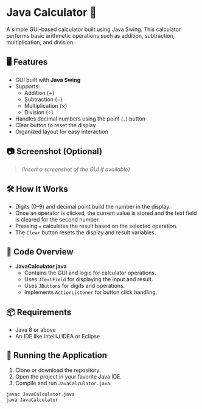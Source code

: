 # Java Calculator 🧮

A simple GUI-based calculator built using Java Swing. This calculator performs basic arithmetic operations such as addition, subtraction, multiplication, and division.

## 🖥️ Features

- GUI built with **Java Swing**
- Supports:
  - Addition (+)
  - Subtraction (−)
  - Multiplication (×)
  - Division (÷)
- Handles decimal numbers using the point (`.`) button
- Clear button to reset the display
- Organized layout for easy interaction

## 📷 Screenshot (Optional)

> *(Insert a screenshot of the GUI if available)*

## 🛠️ How It Works

- Digits (0–9) and decimal point build the number in the display.
- Once an operator is clicked, the current value is stored and the text field is cleared for the second number.
- Pressing `=` calculates the result based on the selected operation.
- The `Clear` button resets the display and result variables.

## 🧾 Code Overview

- **JavaCalculator.java**
  - Contains the GUI and logic for calculator operations.
  - Uses `JTextField` for displaying the input and result.
  - Uses `JButton`s for digits and operations.
  - Implements `ActionListener` for button click handling.

## 📦 Requirements

- Java 8 or above
- An IDE like IntelliJ IDEA or Eclipse

## 🚀 Running the Application

1. Clone or download the repository.
2. Open the project in your favorite Java IDE.
3. Compile and run `JavaCalculator.java`.

```bash
javac JavaCalculator.java
java JavaCalculator

